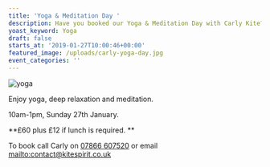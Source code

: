 ```yaml
---
title: 'Yoga & Meditation Day '
description: Have you booked our Yoga & Meditation Day with Carly Kite?
yoast_keyword: Yoga
draft: false
starts_at: '2019-01-27T10:00:46+00:00'
featured_image: /uploads/carly-yoga-day.jpg
event_categories: ''
---
```

![yoga](/uploads/carly-yoga-day.jpg)

Enjoy yoga, deep relaxation and meditation. 

10am-1pm, Sunday 27th January. 

**£60 plus £12 if lunch is required. **

To book call Carly on [07866 607520](tel:07866607520) or email <mailto:contact@kitespirit.co.uk>
